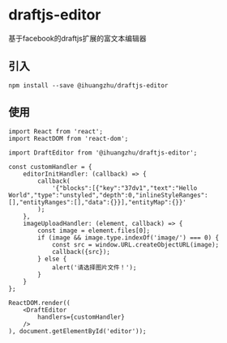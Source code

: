 # draftjs-editor
基于facebook的draftjs扩展的富文本编辑器

## 引入
    npm install --save @ihuangzhu/draftjs-editor

## 使用
    import React from 'react';
    import ReactDOM from 'react-dom';
    
    import DraftEditor from '@ihuangzhu/draftjs-editor';
    
    const customHandler = {
        editorInitHandler: (callback) => {
            callback(
                '{"blocks":[{"key":"37dv1","text":"Hello World","type":"unstyled","depth":0,"inlineStyleRanges":[],"entityRanges":[],"data":{}}],"entityMap":{}}'
            );
        },
        imageUploadHandler: (element, callback) => {
            const image = element.files[0];
            if (image && image.type.indexOf('image/') === 0) {
                const src = window.URL.createObjectURL(image);
                callback({src});
            } else {
                alert('请选择图片文件！');
            }
        }
    };
    
    ReactDOM.render((
        <DraftEditor
            handlers={customHandler}
        />
    ), document.getElementById('editor'));
